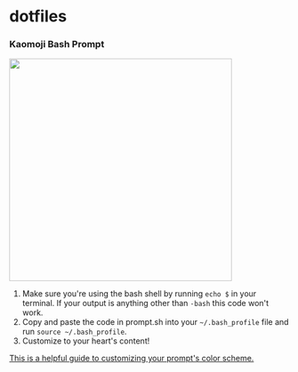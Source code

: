 # dotfiles

### Kaomoji Bash Prompt
<img src="https://i.imgur.com/I2d3ciY.png" width=400 />

1. Make sure you're using the bash shell by running `echo $` in your terminal. If your output is anything other than `-bash` this code won't work.
2. Copy and paste the code in prompt.sh into your `~/.bash_profile` file and run `source ~/.bash_profile`.
3. Customize to your heart's content!

[This is a helpful guide to customizing your prompt's color scheme.](https://www.cyberciti.biz/faq/bash-shell-change-the-color-of-my-shell-prompt-under-linux-or-unix/)
